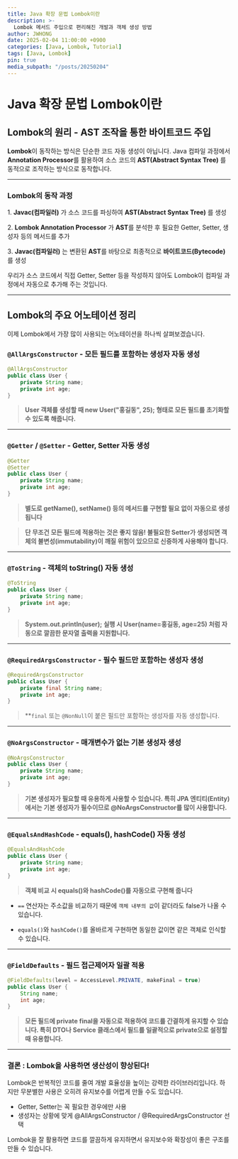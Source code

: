 ```yaml
---
title: Java 확장 문법 Lombok이란
description: >-
  Lombok 메서드 주입으로 편리해진 개발과 객체 생성 방법
author: JWHONG
date: 2025-02-04 11:00:00 +0900
categories: [Java, Lombok, Tutorial]
tags: [Java, Lombok]
pin: true
media_subpath: "/posts/20250204"
---
```


# Java 확장 문법 Lombok이란

## Lombok의 원리 - AST 조작을 통한 바이트코드 주입

**Lombok**이 동작하는 방식은 단순한 코드 자동 생성이 아닙니다.
Java 컴파일 과정에서 **Annotation Processor**를 활용하여 소스 코드의 **AST(Abstract Syntax Tree)** 를 동적으로 조작하는 방식으로 동작합니다.

---

### Lombok의 동작 과정

1️. **Javac(컴파일러)** 가 소스 코드를 파싱하여 **AST(Abstract Syntax Tree)** 를 생성

2️. **Lombok Annotation Processor** 가 **AST**를 분석한 후 필요한 Getter, Setter, 생성자 등의 메서드를 추가

3️. **Javac(컴파일러)** 는 변환된 **AST**를 바탕으로 최종적으로 **바이트코드(Bytecode)** 를 생성

우리가 소스 코드에서 직접 Getter, Setter 등을 작성하지 않아도 Lombok이 컴파일 과정에서 자동으로 추가해 주는 것입니다.

---

## Lombok의 주요 어노테이션 정리

이제 Lombok에서 가장 많이 사용되는 어노테이션을 하나씩 살펴보겠습니다.

### `@AllArgsConstructor` - 모든 필드를 포함하는 생성자 자동 생성

```java
@AllArgsConstructor
public class User {
    private String name;
    private int age;
}
```

> **User 객체를 생성할 때 new User("홍길동", 25); 형태로 모든 필드를 초기화할 수 있도록 해줍니다.**

---

### `@Getter` / `@Setter` - Getter, Setter 자동 생성

```java
@Getter
@Setter
public class User {
    private String name;
    private int age;
}
```

> **별도로 getName(), setName() 등의 메서드를 구현할 필요 없이 자동으로 생성됩니다**

> **단 무조건 모든 필드에 적용하는 것은 좋지 않음!
> 불필요한 Setter가 생성되면 객체의 불변성(immutability)이 깨질 위험이 있으므로 신중하게 사용해야 합니다.**

---

### `@ToString` - 객체의 toString() 자동 생성

```java
@ToString
public class User {
    private String name;
    private int age;
}
```

> **System.out.println(user); 실행 시
> User(name=홍길동, age=25) 처럼 자동으로 깔끔한 문자열 출력을 지원합니다.**

---

### `@RequiredArgsConstructor` - 필수 필드만 포함하는 생성자 생성

```java
@RequiredArgsConstructor
public class User {
    private final String name;
    private int age;
}
```

> \*\*`final` 또는 `@NonNull`이 붙은 필드만 포함하는 생성자를 자동 생성합니다.

---

### `@NoArgsConstructor` - 매개변수가 없는 기본 생성자 생성

```java
@NoArgsConstructor
public class User {
    private String name;
    private int age;
}
```

> **기본 생성자가 필요할 때 유용하게 사용할 수 있습니다.
> 특히 JPA 엔티티(Entity)에서는 기본 생성자가 필수이므로 @NoArgsConstructor를 많이 사용합니다.**

---

### `@EqualsAndHashCode` - equals(), hashCode() 자동 생성

```java
@EqualsAndHashCode
public class User {
    private String name;
    private int age;
}
```

> **객체 비교 시 equals()와 hashCode()를 자동으로 구현해 줍니다**

- `==` 연산자는 주소값을 비교하기 때문에 `객체 내부의 값`이 같더라도 false가 나올 수 있습니다.

- `equals()`와 `hashCode()`를 올바르게 구현하면 동일한 값이면 같은 객체로 인식할 수 있습니다.

---

### `@FieldDefaults` - 필드 접근제어자 일괄 적용

```java
@FieldDefaults(level = AccessLevel.PRIVATE, makeFinal = true)
public class User {
    String name;
    int age;
}
```

> **모든 필드에 private final을 자동으로 적용하여 코드를 간결하게 유지할 수 있습니다.
> 특히 DTO나 Service 클래스에서 필드를 일괄적으로 private으로 설정할 때 유용합니다.**

---

### 결론 : Lombok을 사용하면 생산성이 향상된다!

Lombok은 반복적인 코드를 줄여 개발 효율성을 높이는 강력한 라이브러리입니다.
하지만 무분별한 사용은 오히려 유지보수를 어렵게 만들 수도 있습니다.

- Getter, Setter는 꼭 필요한 경우에만 사용
- 생성자는 상황에 맞게 @AllArgsConstructor / @RequiredArgsConstructor 선택

Lombok을 잘 활용하면 코드를 깔끔하게 유지하면서 유지보수와 확장성이 좋은 구조를 만들 수 있습니다.
